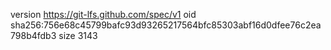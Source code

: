 version https://git-lfs.github.com/spec/v1
oid sha256:756e68c45799bafc93d93265217564bfc85303abf16d0dfee76c2ea798b4fdb3
size 3143
